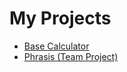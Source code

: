 # My Projects

* [Base Calculator](https://auzon.github.io/base-calculator/)
* [Phrasis (Team Project)](https://github.com/YO-0-Productions/Phrasis)

